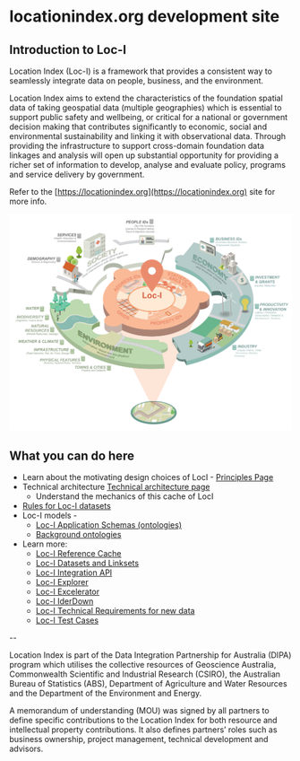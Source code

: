 # locationindex.org development site

## Introduction to Loc-I

Location Index (Loc-I) is a framework that provides a consistent way to seamlessly integrate data on people, business, and the environment.

Location Index aims to extend the characteristics of the foundation spatial data of taking geospatial data (multiple geographies) which is essential to support public safety and wellbeing, or critical for a national or government decision making that contributes significantly to economic, social and environmental sustainability and linking it with observational data. Through providing the infrastructure to support cross-domain foundation data linkages and analysis will open up substantial opportunity for providing a richer set of information to develop, analyse and evaluate policy, programs and service delivery by government.

Refer to the [https://locationindex.org](https://locationindex.org) site for more info.

![Location Index](images/lociDiagram.png "Location Index")


## What you can do here

* Learn about the motivating design choices of LocI - [Principles Page](principles.md)
* Technical architecture [Technical architecture page](technical_architecture.md)
  * Understand the mechanics of this cache of LocI
* [Rules for Loc-I datasets](loci-datasets.md)
* Loc-I models - 
  * [Loc-I Application Schemas (ontologies)](loci-ontologies.md)
  * [Background ontologies](models.md)
* Learn more:
  * [Loc-I Reference Cache](ref-cache.md)
  * [Loc-I Datasets and Linksets](data.md)
  * [Loc-I Integration API](integration-api.md)
  * [Loc-I Explorer](explorer.md)
  * [Loc-I Excelerator](excelerator.md)
  * [Loc-I IderDown](iderDown.md)
  * [Loc-I Technical Requirements for new data](loci-technical-requirements.md)
  * [Loc-I Test Cases](https://github.com/CSIRO-enviro-informatics/loci-testdata/wiki)

-- 

Location Index is part of the Data Integration Partnership for Australia (DIPA) program which utilises the collective resources of Geoscience Australia, Commonwealth Scientific and Industrial Research (CSIRO), the Australian Bureau of Statistics (ABS), Department of Agriculture and Water Resources and the Department of the Environment and Energy.

A memorandum of understanding (MOU) was signed by all partners to define specific contributions to the Location Index for both resource and intellectual property contributions. It also defines partnersʼ roles such as business ownership, project management, technical development and advisors.
